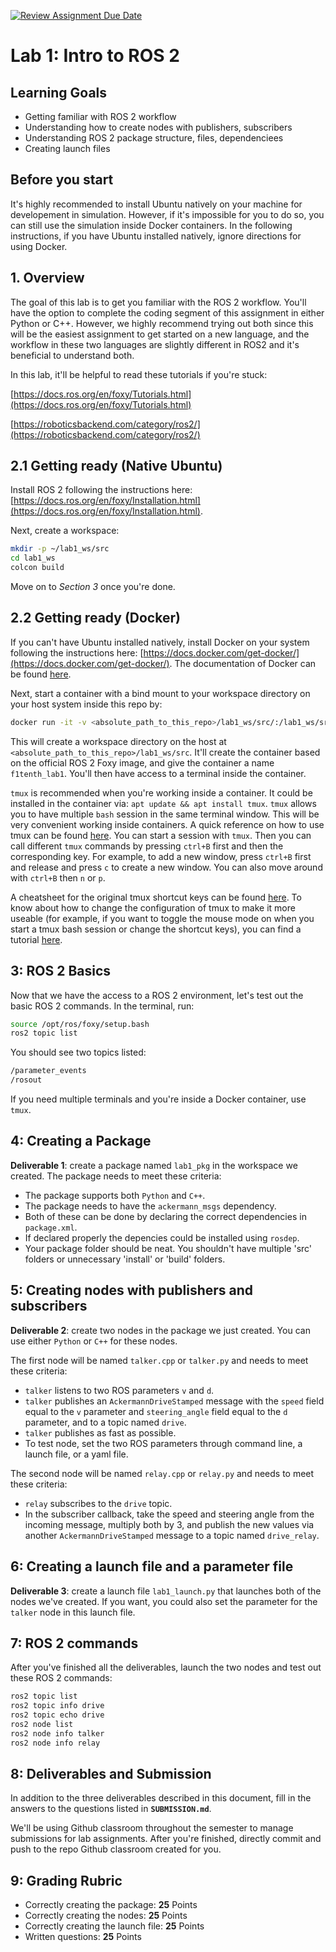 [![Review Assignment Due Date](https://classroom.github.com/assets/deadline-readme-button-24ddc0f5d75046c5622901739e7c5dd533143b0c8e959d652212380cedb1ea36.svg)](https://classroom.github.com/a/5WUUPJDt)
# Lab 1: Intro to ROS 2

## Learning Goals

- Getting familiar with ROS 2 workflow
- Understanding how to create nodes with publishers, subscribers
- Understanding ROS 2 package structure, files, dependenciees
- Creating launch files

## Before you start
It's highly recommended to install Ubuntu natively on your machine for developement in simulation. However, if it's impossible for you to do so, you can still use the simulation inside Docker containers. In the following instructions, if you have Ubuntu installed natively, ignore directions for using Docker.

## 1. Overview

The goal of this lab is to get you familiar with the ROS 2 workflow. You'll have the option to complete the coding segment of this assignment in either Python or C++. However, we highly recommend trying out both since this will be the easiest assignment to get started on a new language, and the workflow in these two languages are slightly different in ROS2 and it's beneficial to understand both.

In this lab, it'll be helpful to read these tutorials if you're stuck:

[https://docs.ros.org/en/foxy/Tutorials.html](https://docs.ros.org/en/foxy/Tutorials.html)

[https://roboticsbackend.com/category/ros2/](https://roboticsbackend.com/category/ros2/)

## 2.1 Getting ready **(Native Ubuntu)**

Install ROS 2 following the instructions here: [https://docs.ros.org/en/foxy/Installation.html](https://docs.ros.org/en/foxy/Installation.html).

Next, create a workspace:
```bash
mkdir -p ~/lab1_ws/src
cd lab1_ws
colcon build
```
Move on to *Section 3* once you're done.

## 2.2 Getting ready **(Docker)**

If you can't have Ubuntu installed natively, install Docker on your system following the instructions here: [https://docs.docker.com/get-docker/](https://docs.docker.com/get-docker/). The documentation of Docker can be found [here](https://docs.docker.com/reference/).

Next, start a container with a bind mount to your workspace directory on your host system inside this repo by:

```bash
docker run -it -v <absolute_path_to_this_repo>/lab1_ws/src/:/lab1_ws/src/ --name f1tenth_lab1 ros:foxy
```

This will create a workspace directory on the host at `<absolute_path_to_this_repo>/lab1_ws/src`. It'll create the container based on the official ROS 2 Foxy image, and give the container a name `f1tenth_lab1`. You'll then have access to a terminal inside the container.

`tmux` is recommended when you're working inside a container. It could be installed in the container via: `apt update && apt install tmux`. `tmux` allows you to have multiple `bash` session in the same terminal window. This will be very convenient working inside containers. A quick reference on how to use tmux can be found [here](https://www.redhat.com/sysadmin/introduction-tmux-linux). You can start a session with `tmux`. Then you can call different `tmux` commands by pressing `ctrl+B` first and then the corresponding key. For example, to add a new window, press `ctrl+B` first and release and press `c` to create a new window. You can also move around with `ctrl+B` then `n` or `p`. 

A cheatsheet for the original tmux shortcut keys can be found [here](https://tmuxcheatsheet.com/). To know about how to change the configuration of tmux to make it more useable (for example, if you want to toggle the mouse mode on when you start a tmux bash session or change the shortcut keys), you can find a tutorial [here](https://www.hamvocke.com/blog/a-guide-to-customizing-your-tmux-conf/).

## 3: ROS 2 Basics

Now that we have the access to a ROS 2 environment, let's test out the basic ROS 2 commands. In the terminal, run:

```bash
source /opt/ros/foxy/setup.bash
ros2 topic list
```
You should see two topics listed:
```bash
/parameter_events
/rosout
```

If you need multiple terminals and you're inside a Docker container, use `tmux`.

## 4: Creating a Package
**Deliverable 1**: create a package named `lab1_pkg` in the workspace we created. The package needs to meet these criteria:
- The package supports both `Python` and `C++`.
- The package needs to have the `ackermann_msgs` dependency.
- Both of these can be done by declaring the correct dependencies in `package.xml`.
- If declared properly the depencies could be installed using `rosdep`.
- Your package folder should be neat. You shouldn't have multiple 'src' folders or unnecessary 'install' or 'build' folders.

## 5: Creating nodes with publishers and subscribers
**Deliverable 2**: create two nodes in the package we just created. You can use either `Python` or `C++` for these nodes.

The first node will be named `talker.cpp` or `talker.py` and needs to meet these criteria:
- `talker` listens to two ROS parameters `v` and `d`.
- `talker` publishes an `AckermannDriveStamped` message with the `speed` field equal to the `v` parameter and `steering_angle` field equal to the `d` parameter, and to a topic named `drive`.
- `talker` publishes as fast as possible.
- To test node, set the two ROS parameters through command line, a launch file, or a yaml file.

The second node will be named `relay.cpp` or `relay.py` and needs to meet these criteria:
- `relay` subscribes to the `drive` topic.
- In the subscriber callback, take the speed and steering angle from the incoming message, multiply both by 3, and publish the new values via another `AckermannDriveStamped` message to a topic named `drive_relay`.

## 6: Creating a launch file and a parameter file
**Deliverable 3**: create a launch file `lab1_launch.py` that launches both of the nodes we've created. If you want, you could also set the parameter for the `talker` node in this launch file.

## 7: ROS 2 commands

After you've finished all the deliverables, launch the two nodes and test out these ROS 2 commands:
```bash
ros2 topic list
ros2 topic info drive
ros2 topic echo drive
ros2 node list
ros2 node info talker
ros2 node info relay
```

## 8: Deliverables and Submission
In addition to the three deliverables described in this document, fill in the answers to the questions listed in **`SUBMISSION.md`**.

We'll be using Github classroom throughout the semester to manage submissions for lab assignments. After you're finished, directly commit and push to the repo Github classroom created for you.

## 9: Grading Rubric
- Correctly creating the package: **25** Points
- Correctly creating the nodes: **25** Points
- Correctly creating the launch file: **25** Points
- Written questions: **25** Points
